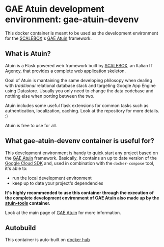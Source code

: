 # GAE Atuin development environment: gae-atuin-devenv

This docker container is meant to be used as the development environment for the [SCALEBOX]'s [GAE Atuin] framework.

## What is Atuin?

Atuin is a Flask powered web framework built by [SCALEBOX], an Italian IT Agency,
that provides a complete web application skeleton.

Goal of Atuin is mantaining the same developing philosopy when dealing with *traditional*
relational database stack and targeting Google App Engine using Datastore.
Usually you only need to change the data codebase and nothing else when porting between the two.

Atuin includes some useful flask extensions for common tasks such as authentication,
localization, caching. Look at the repository for more details. :)

Atuin is free to use for all.


## What gae-atuin-devenv container is useful for?

This development environment is handy to quick start any project based on the [GAE Atuin] framework.
Basically, it contains an up to date version of the [Google Cloud SDK] and, used in combination with the 
`docker-compose` tool, it's able to:

- run the local development environment
- keep up to date your project's dependencies

**It's highly recommended to use this container through the execution of the complete development environment
of GAE Atuin also made up by the [atuin-tools] container.**

Look at the main page of [GAE Atuin] for more information. 


## Autobuild

This container is auto-built on [docker hub]

[SCALEBOX]: https://www.scalebox.it
[GAE Atuin]: https://github.com/atuinframework/gae-atuin
[Google Cloud SDK]: https://cloud.google.com/sdk/
[atuin-tools]: https://github.com/atuinframework/atuin-tools
[docker hub]: https://hub.docker.com/r/atuinframework/atuin-tools/
